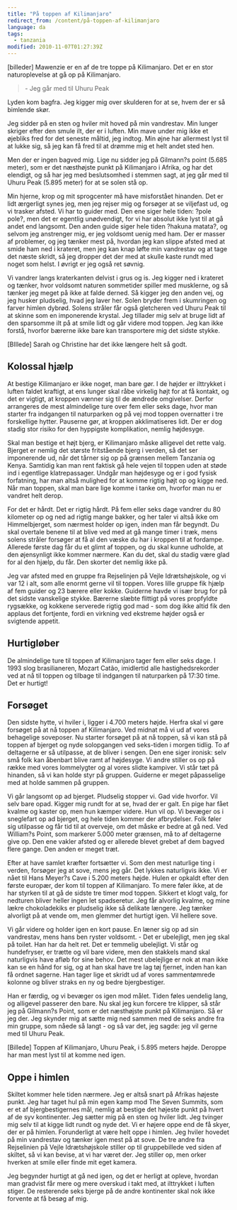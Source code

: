 ```yaml
---
title: "På toppen af Kilimanjaro"
redirect_from: /content/på-toppen-af-kilimanjaro
language: da
tags:
  - tanzania
modified: 2010-11-07T01:27:39Z
---
```


\[billeder\] Mawenzie er en af de tre toppe på Kilimanjaro. Det er en stor naturoplevelse at gå op på Kilimanjaro.

> \- Jeg går med til Uhuru Peak

Lyden kom bagfra. Jeg kigger mig over skulderen for at se, hvem der er så bimlende skør.

Jeg sidder på en sten og hviler mit hoved på min vandrestav. Min lunger skriger efter den smule ilt, der er i luften. Min mave under mig ikke et øjebliks fred for det seneste måltid, jeg indtog. Min øjne har allermest lyst til at lukke sig, så jeg kan få fred til at drømme mig et helt andet sted hen.

Men der er ingen bagved mig. Lige nu sidder jeg på Gilmann?s point (5.685 meter), som er det næsthøjste punkt på Kilimanjaro i Afrika, og har det elendigt, og så har jeg med beslutsomhed i stemmen sagt, at jeg går med til Uhuru Peak (5.895 meter) for at se solen stå op.

Min hjerne, krop og mit sprogcenter må have misforstået hinanden. Det er lidt ærgerligt synes jeg, men jeg rejser mig og forsøger at se viljefast ud, og vi trasker afsted. Vi har to guider med. Den ene siger hele tiden: ?pole pole?, men det er egentlig unødvendigt, for vi har absolut ikke lyst til at gå andet end langsomt. Den anden guide siger hele tiden ?hakuna matata?, og selvom jeg anstrenger mig, er jeg voldsomt uenig med ham. Der er masser af problemer, og jeg tænker mest på, hvordan jeg kan slippe afsted med at smide ham ned i krateret, men jeg kan knap løfte min vandrestav og at tage det næste skridt, så jeg dropper det der med at skulle kaste rundt med noget som helst. I øvrigt er jeg også ret søvnig.

Vi vandrer langs kraterkanten delvist i grus og is. Jeg kigger ned i krateret og tænker, hvor voldsomt naturen sommetider spiller med musklerne, og så tænker jeg meget på ikke at falde derned. Så kigger jeg den anden vej, og jeg husker pludselig, hvad jeg laver her. Solen bryder frem i skumringen og farver himlen dybrød. Solens stråler får også gletcheren ved Uhuru Peak til at skinne som en imponerende krystal. Jeg tillader mig selv at bruge lidt af den sparsomme ilt på at smile lidt og går videre mod toppen. Jeg kan ikke forstå, hvorfor bærerne ikke bare kan transportere mig det sidste stykke.

\[BIllede\] Sarah og Christine har det ikke længere helt så godt.

Kolossal hjælp
--------------

At bestige Kilimanjaro er ikke noget, man bare gør. I de højder er ilttrykket i luften faldet kraftigt, at ens lunger skal råbe virkelig højt for at få kontakt, og det er vigtigt, at kroppen vænner sig til de ændrede omgivelser. Derfor arrangeres de mest almindelige ture over fem eller seks dage, hvor man starter fra indgangen til naturparken og på vej mod toppen overnatter i tre forskellige hytter. Pauserne gør, at kroppen akklimatiseres lidt. Der er dog stadig stor risiko for den hyppigste komplikation, nemlig højdesyge.

Skal man bestige et højt bjerg, er Kilimanjaro måske alligevel det rette valg. Bjerget er nemlig det største fritstående bjerg i verden, så det ser imponerende ud, når det tårner sig op på grænsen mellem Tanzania og Kenya. Samtidig kan man rent faktisk gå hele vejen til toppen uden at støde ind i egentlige klatrepassager. Undgår man højdesyge og er i god fysisk forfatning, har man altså mulighed for at komme rigtig højt op og kigge ned. Når man toppen, skal man bare lige komme i tanke om, hvorfor man nu er vandret helt derop.

For det er hårdt. Det er rigtig hårdt. På fem eller seks dage vandrer du 80 kilometer op og ned ad rigtig mange bakker, og her taler vi altså ikke om Himmelbjerget, som nærmest holder op igen, inden man får begyndt. Du skal overtale benene til at blive ved med at gå mange timer i træk, mens solens stråler forsøger at få al den væske du har i kroppen til at fordampe. Allerede første dag får du et glimt af toppen, og du skal kunne udholde, at den øjensynligt ikke kommer nærmere. Kan du det, skal du stadig være glad for al den hjælp, du får. Den skorter det nemlig ikke på.

Jeg var afsted med en gruppe fra Rejselinjen på Vejle Idrætshøjskole, og vi var 12 i alt, som alle enormt gerne vil til toppen. Vores lille gruppe fik hjælp af fem guider og 23 bærere eller kokke. Guiderne havde vi især brug for på det sidste vanskelige stykke. Bærerne slæbte flittigt på vores propfyldte rygsække, og kokkene serverede rigtig god mad - som dog ikke altid fik den applaus det fortjente, fordi en virkning ved ekstreme højder også er svigtende appetit.

Hurtigløber
-----------

De almindelige ture til toppen af Kilimanjaro tager fem eller seks dage. I 1993 slog brasilianeren, Mozart Catão, imidlertid alle hastighedsrekorder ved at nå til toppen og tilbage til indgangen til naturparken på 17:30 time. Det er hurtigt!

Forsøget
--------

Den sidste hytte, vi hviler i, ligger i 4.700 meters højde. Herfra skal vi gøre forsøget på at nå toppen af Kilimanjaro. Ved midnat må vi ud af vores behagelige soveposer. Nu starter forsøget på at nå toppen, så vi kan stå på toppen af bjerget og nyde solopgangen ved seks-tiden i morgen tidlig. To af deltagerne er så utilpasse, at de bliver i sengen. Den ene siger ironisk: selv små folk kan åbenbart blive ramt af højdesyge. Vi andre stiller os op på række med vores lommelygter og al vores slidte kampiver. Vi står tæt på hinanden, så vi kan holde styr på gruppen. Guiderne er meget påpasselige med at holde sammen på gruppen.

Vi går langsomt op ad bjerget. Pludselig stopper vi. Gad vide hvorfor. Vil selv bare opad. Kigger mig rundt for at se, hvad der er galt. En pige har fået kvalme og kaster op, men hun kæmper videre. Hun vil op. Vi bevæger os i sneglefart op ad bjerget, og hele tiden kommer der afbrydelser. Folk føler sig utilpasse og får tid til at overveje, om det måske er bedre at gå ned. Ved William?s Point, som markerer 5.000 meter grænsen, må to af deltagerne give op. Den ene vakler afsted og er allerede blevet grebet af dem bagved flere gange. Den anden er meget træt.

Efter at have samlet kræfter fortsætter vi. Som den mest naturlige ting i verden, forsøger jeg at sove, mens jeg går. Det lykkes naturligvis ikke. Vi er nået til Hans Meyer?s Cave i 5.200 meters højde. Hulen er opkaldt efter den første europær, der kom til toppen af Kilimanjaro. To mere føler ikke, at de har styrken til at gå de sidste tre timer mod toppen. Sikkert et klogt valg, for nedturen bliver heller ingen let spadseretur. Jeg får alvorlig kvalme, og mine lækre chokoladekiks er pludselig ikke så delikate længere. Jeg tænker alvorligt på at vende om, men glemmer det hurtigt igen. Vil hellere sove.

Vi går videre og holder igen en kort pause. En læner sig op ad sin vandrestav, mens hans ben ryster voldsomt. - Det er ubelejligt, men jeg skal på toilet. Han har da helt ret. Det er temmelig ubelejligt. Vi står og hundefryser, er trætte og vil bare videre, men den stakkels mand skal naturligvis have afløb for sine behov. Det mest ubelejlige er nok at man ikke kan se en hånd for sig, og at han skal have tre lag tøj fjernet, inden han kan få ordnet sagerne. Han tager lige et skridt ud af vores sammentømrede kolonne og bliver straks en ny og bedre bjergbestiger.

Han er færdig, og vi bevæger os igen mod målet. Tiden føles uendelig lang, og alligevel passerer den bare. Nu skal jeg kun forcere tre klipper, så står jeg på Gilmann?s Point, som er det næsthøjste punkt på Kilimanjaro. Så er jeg der. Jeg skynder mig at sætte mig ned sammen med de seks andre fra min gruppe, som nåede så langt - og så var det, jeg sagde: jeg vil gerne med til Uhuru Peak.

\[Billede\] Toppen af Kilimanjaro, Uhuru Peak, i 5.895 meters højde. Deroppe har man mest lyst til at komme ned igen.

Oppe i himlen
-------------

Skiltet kommer hele tiden nærmere. Jeg er altså snart på Afrikas højeste punkt. Jeg har taget hul på min egen kamp mod The Seven Summits, som er et af bjergbestigernes mål, nemlig at bestige det højeste punkt på hvert af de syv kontinenter. Jeg sætter mig på en sten og hviler lidt. Jeg tvinger mig selv til at kigge lidt rundt og nyde det. Vi er højere oppe end de få skyer, der er på himlen. Forunderligt at være helt oppe i himlen. Jeg hviler hovedet på min vandrestav og tænker igen mest på at sove. De tre andre fra Rejselinien på Vejle Idrætshøjskole stiller op til gruppebillede ved siden af skiltet, så vi kan bevise, at vi har været der. Jeg stiller op, men orker hverken at smile eller finde mit eget kamera.

Jeg begynder hurtigt at gå ned igen, og det er herligt at opleve, hvordan man gradvist får mere og mere overskud i takt med, at ilttrykket i luften stiger. De resterende seks bjerge på de andre kontinenter skal nok ikke forvente at få besøg af mig.
